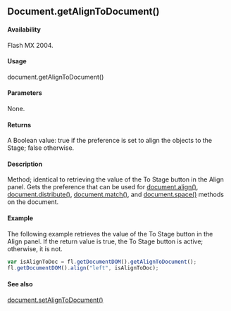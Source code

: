 ## Document.getAlignToDocument()

#### Availability

Flash MX 2004.

#### Usage

document.getAlignToDocument()

#### Parameters

None.

#### Returns

A Boolean value: true if the preference is set to align the objects to the Stage; false otherwise.

#### Description

Method; identical to retrieving the value of the To Stage button in the Align panel. Gets the preference that can be used for [document.align()](../Document_object/docume13.md), [document.distribute()](../Document_object/docume49.md), [document.match()](../Document_object/docum120.md), and [document.space()](../Document_object/docum67.md) methods on the document.

#### Example

The following example retrieves the value of the To Stage button in the Align panel. If the return value is true, the To Stage button is active; otherwise, it is not.

```javascript
var isAlignToDoc = fl.getDocumentDOM().getAlignToDocument(); 
fl.getDocumentDOM().align("left", isAlignToDoc);

```

#### See also

[document.setAlignToDocument()](../Document_object/docum450.md)
